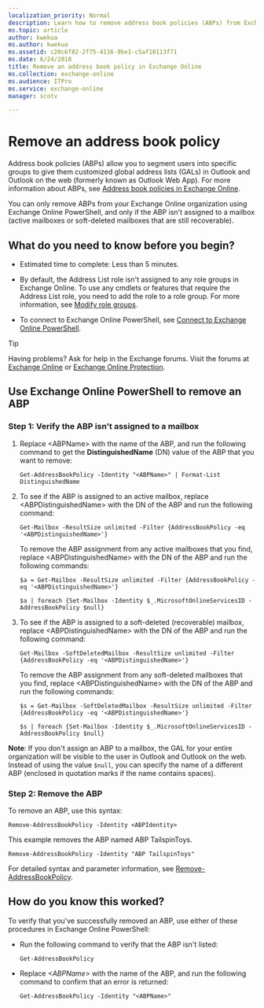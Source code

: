 ```yaml
---
localization_priority: Normal
description: Learn how to remove address book policies (ABPs) from Exchange Online.
ms.topic: article
author: kwekua
ms.author: kwekua
ms.assetid: c20c6f82-2f75-4116-9be1-c5af10113f71
ms.date: 6/24/2018
title: Remove an address book policy in Exchange Online
ms.collection: exchange-online
ms.audience: ITPro
ms.service: exchange-online
manager: scotv

---
```


# Remove an address book policy

Address book policies (ABPs) allow you to segment users into specific groups to give them customized global address lists (GALs) in Outlook and Outlook on the web (formerly known as Outlook Web App). For more information about ABPs, see [Address book policies in Exchange Online](address-book-policies.md).

You can only remove ABPs from your Exchange Online organization using Exchange Online PowerShell, and only if the ABP isn't assigned to a mailbox (active mailboxes or soft-deleted mailboxes that are still recoverable).

## What do you need to know before you begin?

- Estimated time to complete: Less than 5 minutes.

- By default, the Address List role isn't assigned to any role groups in Exchange Online. To use any cmdlets or features that require the Address List role, you need to add the role to a role group. For more information, see [Modify role groups](../../permissions-exo/role-groups.md#modify-role-groups).

- To connect to Exchange Online PowerShell, see [Connect to Exchange Online PowerShell](https://docs.microsoft.com/powershell/exchange/exchange-online/connect-to-exchange-online-powershell/connect-to-exchange-online-powershell).

> [!TIP]
> Having problems? Ask for help in the Exchange forums. Visit the forums at [Exchange Online](https://go.microsoft.com/fwlink/p/?linkId=267542) or [Exchange Online Protection](https://go.microsoft.com/fwlink/p/?linkId=285351).

## Use Exchange Online PowerShell to remove an ABP

### Step 1: Verify the ABP isn't assigned to a mailbox

1. Replace \<ABPName\> with the name of the ABP, and run the following command to get the **DistinguishedName** (DN) value of the ABP that you want to remove:

   ```
   Get-AddressBookPolicy -Identity "<ABPName>" | Format-List DistinguishedName
   ```

2. To see if the ABP is assigned to an active mailbox, replace \<ABPDistinguishedName\> with the DN of the ABP and run the following command:

   ```
   Get-Mailbox -ResultSize unlimited -Filter {AddressBookPolicy -eq '<ABPDistinguishedName>'}
   ```

   To remove the ABP assignment from any active mailboxes that you find, replace \<ABPDistinguishedName\> with the DN of the ABP and run the following commands:

   ```
   $a = Get-Mailbox -ResultSize unlimited -Filter {AddressBookPolicy -eq '<ABPDistinguishedName>'}
   ```

   ```
   $a | foreach {Set-Mailbox -Identity $_.MicrosoftOnlineServicesID -AddressBookPolicy $null}
   ```

3. To see if the ABP is assigned to a soft-deleted (recoverable) mailbox, replace \<ABPDistinguishedName\> with the DN of the ABP and run the following command:

   ```
   Get-Mailbox -SoftDeletedMailbox -ResultSize unlimited -Filter {AddressBookPolicy -eq '<ABPDistinguishedName>'}
   ```

   To remove the ABP assignment from any soft-deleted mailboxes that you find, replace \<ABPDistinguishedName\> with the DN of the ABP and run the following commands:

   ```
   $s = Get-Mailbox -SoftDeletedMailbox -ResultSize unlimited -Filter {AddressBookPolicy -eq '<ABPDistinguishedName>'}
   ```

   ```
   $s | foreach {Set-Mailbox -Identity $_.MicrosoftOnlineServicesID -AddressBookPolicy $null}
   ```

**Note**: If you don't assign an ABP to a mailbox, the GAL for your entire organization will be visible to the user in Outlook and Outlook on the web. Instead of using the value `$null`, you can specify the name of a different ABP (enclosed in quotation marks if the name contains spaces).

### Step 2: Remove the ABP

To remove an ABP, use this syntax:

```
Remove-AddressBookPolicy -Identity <ABPIdentity>
```

This example removes the ABP named ABP TailspinToys.

```
Remove-AddressBookPolicy -Identity "ABP TailspinToys"
```

For detailed syntax and parameter information, see [Remove-AddressBookPolicy](http://technet.microsoft.com/library/57ff215a-cba5-46d1-a7f7-ab2512ce4b6f.aspx).

## How do you know this worked?

To verify that you've successfully removed an ABP, use either of these procedures in Exchange Online PowerShell:

- Run the following command to verify that the ABP isn't listed:

  ```
  Get-AddressBookPolicy
  ```

- Replace _\<ABPName\>_ with the name of the ABP, and run the following command to confirm that an error is returned:

  ```
  Get-AddressBookPolicy -Identity "<ABPName>"
  ```

